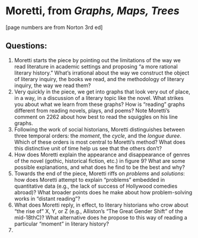 # Moretti, from *Graphs, Maps, Trees*
[page numbers are from Norton 3rd ed]

## Questions:
1. Moretti starts the piece by pointing out the limitations of the way we read literature in academic settings and proposing “a more rational literary history.” What’s irrational about the way we construct the object of literary inquiry, the books we read, and the methodology of literary inquiry, the way we read them?
2. Very quickly in the piece, we get into graphs that look very out of place, in a way, in a discussion of a literary topic like the novel. What strikes you about what we learn from these graphs? How is “reading” graphs different from reading novels, plays, and poems? Note Moretti’s comment on 2262 about how best to read the squiggles on his line graphs.
3. Following the work of social historians, Moretti distinguishes between three temporal orders: the  *moment*, the *cycle*, and the *longue duree*. Which of these orders is most central to Moretti’s method? What does this distinctive unit of time help us see that the others don’t?
4. How does Moretti explain the appearance and disappearance of genres of the novel (gothic, historical fiction, etc.) in figure 9? What are some possible explanations, and what does he find to be the best and why?
5. Towards the end of the piece, Moretti riffs on *problems* and *solutions*: how does Moretti attempt to explain “problems” embedded in quantitative data (e.g., the lack of success of Hollywood comedies abroad)? What broader points does he make about how problem-solving works in “distant reading”?
6. What does Moretti reply, in effect, to literary historians who crow about “the rise of” X, Y, or Z (e.g., Alliston’s “The Great Gender Shift” of the mid-18thC)? What alternative does he propose to this way of reading a particular “moment” in literary history?
7. 